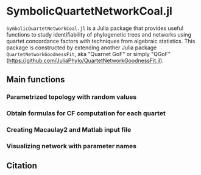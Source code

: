 # SymbolicQuartetNetworkCoal.jl

`SymbolicQuartetNetworkCoal.jl` is a Julia package that provides useful functions to study identifiability of phylogenetic trees and networks using quartet concordance factors with techniques from algebraic statistics. This package is constructed by extending another Julia package `QuartetNetworkGoodnessFit`, aka "Quarnet GoF" or simply "QGoF" (https://github.com/JuliaPhylo/QuartetNetworkGoodnessFit.jl).

## Main functions
### Parametrized topology with random values

### Obtain formulas for CF computation for each quartet

### Creating Macaulay2 and Matlab input file

### Visualizing network with parameter names

## Citation